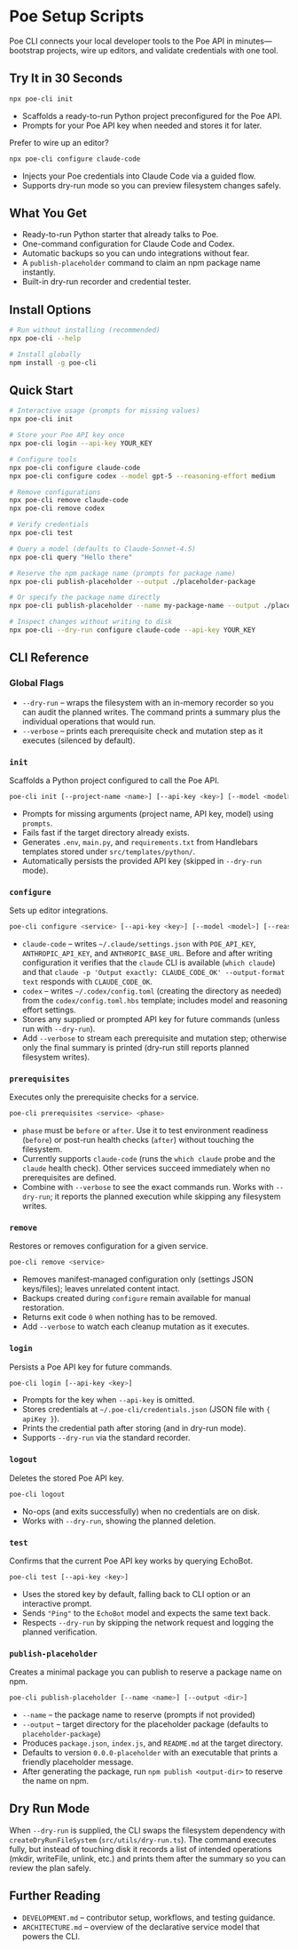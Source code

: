 <!-- Important: This document must be kept up to date! -->
# Poe Setup Scripts

Poe CLI connects your local developer tools to the Poe API in minutes—bootstrap projects, wire up editors, and validate credentials with one tool.

## Try It in 30 Seconds

```bash
npx poe-cli init
```

- Scaffolds a ready-to-run Python project preconfigured for the Poe API.
- Prompts for your Poe API key when needed and stores it for later.

Prefer to wire up an editor?

```bash
npx poe-cli configure claude-code
```

- Injects your Poe credentials into Claude Code via a guided flow.
- Supports dry-run mode so you can preview filesystem changes safely.

## What You Get
- Ready-to-run Python starter that already talks to Poe.
- One-command configuration for Claude Code and Codex.
- Automatic backups so you can undo integrations without fear.
- A `publish-placeholder` command to claim an npm package name instantly.
- Built-in dry-run recorder and credential tester.

## Install Options

```bash
# Run without installing (recommended)
npx poe-cli --help

# Install globally
npm install -g poe-cli
```

## Quick Start

```bash
# Interactive usage (prompts for missing values)
npx poe-cli init

# Store your Poe API key once
npx poe-cli login --api-key YOUR_KEY

# Configure tools
npx poe-cli configure claude-code
npx poe-cli configure codex --model gpt-5 --reasoning-effort medium

# Remove configurations
npx poe-cli remove claude-code
npx poe-cli remove codex

# Verify credentials
npx poe-cli test

# Query a model (defaults to Claude-Sonnet-4.5)
npx poe-cli query "Hello there"

# Reserve the npm package name (prompts for package name)
npx poe-cli publish-placeholder --output ./placeholder-package

# Or specify the package name directly
npx poe-cli publish-placeholder --name my-package-name --output ./placeholder-package

# Inspect changes without writing to disk
npx poe-cli --dry-run configure claude-code --api-key YOUR_KEY
```

## CLI Reference

### Global Flags
- `--dry-run` – wraps the filesystem with an in-memory recorder so you can audit the planned writes. The command prints a summary plus the individual operations that would run.
- `--verbose` – prints each prerequisite check and mutation step as it executes (silenced by default).

### `init`
Scaffolds a Python project configured to call the Poe API.

```bash
poe-cli init [--project-name <name>] [--api-key <key>] [--model <model>]
```

- Prompts for missing arguments (project name, API key, model) using `prompts`.
- Fails fast if the target directory already exists.
- Generates `.env`, `main.py`, and `requirements.txt` from Handlebars templates stored under `src/templates/python/`.
- Automatically persists the provided API key (skipped in `--dry-run` mode).

### `configure`
Sets up editor integrations.

```bash
poe-cli configure <service> [--api-key <key>] [--model <model>] [--reasoning-effort <level>]
```

- `claude-code` – writes `~/.claude/settings.json` with `POE_API_KEY`, `ANTHROPIC_API_KEY`, and `ANTHROPIC_BASE_URL`. Before and after writing configuration it verifies that the `claude` CLI is available (`which claude`) and that `claude -p 'Output exactly: CLAUDE_CODE_OK' --output-format text` responds with `CLAUDE_CODE_OK`.
- `codex` – writes `~/.codex/config.toml` (creating the directory as needed) from the `codex/config.toml.hbs` template; includes model and reasoning effort settings.
- Stores any supplied or prompted API key for future commands (unless run with `--dry-run`).
- Add `--verbose` to stream each prerequisite and mutation step; otherwise only the final summary is printed (dry-run still reports planned filesystem writes).

### `prerequisites`
Executes only the prerequisite checks for a service.

```bash
poe-cli prerequisites <service> <phase>
```

- `phase` must be `before` or `after`. Use it to test environment readiness (`before`) or post-run health checks (`after`) without touching the filesystem.
- Currently supports `claude-code` (runs the `which claude` probe and the `claude` health check). Other services succeed immediately when no prerequisites are defined.
- Combine with `--verbose` to see the exact commands run. Works with `--dry-run`; it reports the planned execution while skipping any filesystem writes.

### `remove`
Restores or removes configuration for a given service.

```bash
poe-cli remove <service>
```

- Removes manifest-managed configuration only (settings JSON keys/files); leaves unrelated content intact.
- Backups created during `configure` remain available for manual restoration.
- Returns exit code `0` when nothing has to be removed.
- Add `--verbose` to watch each cleanup mutation as it executes.

### `login`
Persists a Poe API key for future commands.

```bash
poe-cli login [--api-key <key>]
```

- Prompts for the key when `--api-key` is omitted.
- Stores credentials at `~/.poe-cli/credentials.json` (JSON file with `{ apiKey }`).
- Prints the credential path after storing (and in dry-run mode).
- Supports `--dry-run` via the standard recorder.

### `logout`
Deletes the stored Poe API key.

```bash
poe-cli logout
```

- No-ops (and exits successfully) when no credentials are on disk.
- Works with `--dry-run`, showing the planned deletion.

### `test`
Confirms that the current Poe API key works by querying EchoBot.

```bash
poe-cli test [--api-key <key>]
```

- Uses the stored key by default, falling back to CLI option or an interactive prompt.
- Sends `"Ping"` to the `EchoBot` model and expects the same text back.
- Respects `--dry-run` by skipping the network request and logging the planned verification.

### `publish-placeholder`
Creates a minimal package you can publish to reserve a package name on npm.

```bash
poe-cli publish-placeholder [--name <name>] [--output <dir>]
```

- `--name` – the package name to reserve (prompts if not provided)
- `--output` – target directory for the placeholder package (defaults to `placeholder-package`)
- Produces `package.json`, `index.js`, and `README.md` at the target directory.
- Defaults to version `0.0.0-placeholder` with an executable that prints a friendly placeholder message.
- After generating the package, run `npm publish <output-dir>` to reserve the name on npm.

## Dry Run Mode

When `--dry-run` is supplied, the CLI swaps the filesystem dependency with `createDryRunFileSystem` (`src/utils/dry-run.ts`). The command executes fully, but instead of touching disk it records a list of intended operations (mkdir, writeFile, unlink, etc.) and prints them after the summary so you can review the plan safely.

## Further Reading

- `DEVELOPMENT.md` – contributor setup, workflows, and testing guidance.
- `ARCHITECTURE.md` – overview of the declarative service model that powers the CLI.

